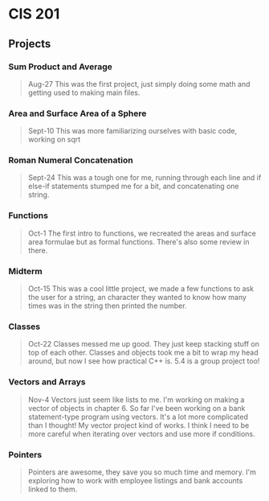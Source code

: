 # CIS 201

## Projects

### Sum Product and Average
>Aug-27 This was the first project, just simply doing some math and getting used
>to making main files.

### Area and Surface Area of a Sphere
>Sept-10 This was more familiarizing ourselves with basic code, working on sqrt

### Roman Numeral Concatenation
>Sept-24 This was a tough one for me, running through each line and if else-if
>statements stumped me for a bit, and concatenating one string.

### Functions
>Oct-1 The first intro to functions, we recreated the areas and surface area formulae
>but as formal functions. There's also some review in there.

### Midterm
>Oct-15 This was a cool little project, we made a few functions to ask the user
>for a string, an character they wanted to know how many times was in the string
>then printed the number.

### Classes
>Oct-22 Classes messed me up good. They just keep stacking stuff on top of each other.
>Classes and objects took me a bit to wrap my head around, but now I see how practical
>C++ is. 5.4 is a group project too!

### Vectors and Arrays
>Nov-4 Vectors just seem like lists to me. I'm working on making a vector of objects in chapter 6.
>So far I've been working on a bank statement-type program using vectors. It's a lot more complicated than I thought!
>My vector project kind of works. I think I need to be more careful when iterating over vectors and use more if conditions.

### Pointers
>Pointers are awesome, they save you so much time and memory. I'm exploring how to work with employee listings and
>bank accounts linked to them.
